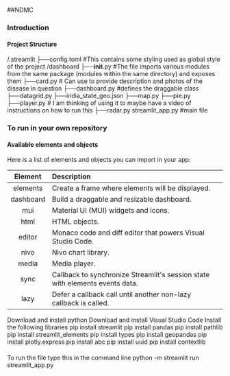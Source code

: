 ##NDMC

### Introduction

#### Project Structure
/.streamlit
    ├──config.toml #This contains some styling used as global style of the project
/dashboard
    ├──__init__.py #The file imports various modules from the same package (modules within the same directory) and exposes them
    ├──card.py # Can use to provide description and photos of the disease in question 
    ├──dashboard.py #defines the draggable class
    ├──datagrid.py
    ├──india_state_geo.json
    ├──map.py
    ├──pie.py
    ├──player.py # I am thinking of using it to maybe have a video of instructions on how to run this 
    ├──radar.py
streamlit_app.py #main file

### To run in your own repository

#### Available elements and objects

Here is a list of elements and objects you can import in your app:

Element   | Description
:--------:|:-----------
elements  | Create a frame where elements will be displayed.
dashboard | Build a draggable and resizable dashboard.
mui       | Material UI (MUI) widgets and icons.
html      | HTML objects.
editor    | Monaco code and diff editor that powers Visual Studio Code.
nivo      | Nivo chart library.
media     | Media player.
sync      | Callback to synchronize Streamlit's session state with elements events data.
lazy      | Defer a callback call until another non-lazy callback is called.

Download and install python
Download and install Visual Studio Code
Install the following libraries
pip install streamlit 
pip install pandas
pip install pathlib
pip install streamlit_elements
pip install types 
pip install geopandas
pip install plotly.express
pip install abc
pip install uuid
pip install contextlib

####
To run the file type this in the command line 
python -m streamlit run streamlit_app.py


